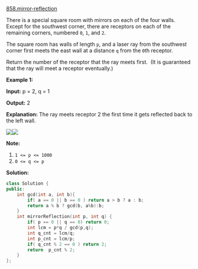 [858.mirror-reflection](https://leetcode.com/problems/mirror-reflection/)  

There is a special square room with mirrors on each of the four walls.  Except for the southwest corner, there are receptors on each of the remaining corners, numbered `0`, `1`, and `2`.

The square room has walls of length `p`, and a laser ray from the southwest corner first meets the east wall at a distance `q` from the `0`th receptor.

Return the number of the receptor that the ray meets first.  (It is guaranteed that the ray will meet a receptor eventually.)

**Example 1:**

  
**Input:** p = 2, q = 1
  
**Output:** 2
  
**Explanation:** The ray meets receptor 2 the first time it gets reflected back to the left wall.
  

![](https://ibb.co/mYSFJT)![](https://s3-lc-upload.s3.amazonaws.com/uploads/2018/06/18/reflection.png)

  

**Note:**

1.  `1 <= p <= 1000`
2.  `0 <= q <= p`  



**Solution:**  

```cpp
class Solution {
public:
    int gcd(int a, int b){
        if( a == 0 || b == 0 ) return a > b ? a : b;
        return a % b ? gcd(b, a%b):b;
    }
    int mirrorReflection(int p, int q) {
        if( p == 0 || q == 0) return 0;
        int lcm = p*q / gcd(p,q);
        int q_cnt = lcm/q;
        int p_cnt = lcm/p;
        if( q_cnt % 2 == 0 ) return 2;
        return  p_cnt % 2;
    }
};
```
      